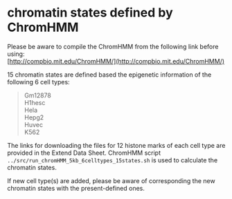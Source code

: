 # chromatin states defined by ChromHMM

Please be aware to compile the ChromHMM from the following link before using:  
[http://compbio.mit.edu/ChromHMM/](http://compbio.mit.edu/ChromHMM/)

15 chromatin states are defined based the epigenetic information of the following 6 cell types:
>Gm12878  
>H1hesc  
>Hela  
>Hepg2  
>Huvec  
>K562  

The links for downloading the files for 12 histone marks of each cell type are provided in the Extend Data Sheet.
ChromHMM script `../src/run_chromHMM_5kb_6celltypes_15states.sh` is used to calculate the chromatin states.
 
If new cell type(s) are added, please be aware of corresponding the new chromatin states with the present-defined ones. 
